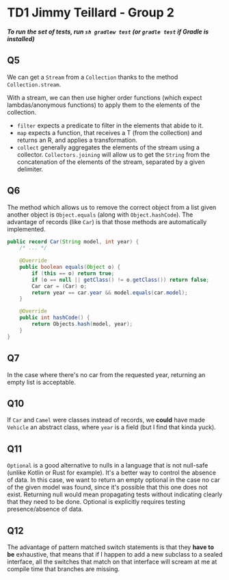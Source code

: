 # TD1 Jimmy Teillard - Group 2

***To run the set of tests, run `sh gradlew test` 
(or `gradle test` if Gradle is installed)***

## Q5

We can get a `Stream` from a `Collection`
thanks to the method `Collection.stream`.

With a stream, we can then use higher order functions 
(which expect lambdas/anonymous functions) to apply them to the elements
of the collection.

- `filter` expects a predicate to filter in the elements that abide to it.
- `map` expects a function, that receives a T (from the collection)
  and returns an R, and applies a transformation.
- `collect` generally aggregates the elements of the stream using a
  collector. `Collectors.joining` will allow us to get the `String`
  from the concatenation of the elements of the stream, separated
  by a given delimiter.

## Q6

The method which allows us to remove the correct object from a list given
another object is `Object.equals` (along with `Object.hashCode`).
The advantage of records (like `Car`) is that those methods are
automatically implemented.

```java
public record Car(String model, int year) {
    /* ... */
    
    @Override
    public boolean equals(Object o) {
        if (this == o) return true;
        if (o == null || getClass() != o.getClass()) return false;
        Car car = (Car) o;
        return year == car.year && model.equals(car.model);
    }

    @Override
    public int hashCode() {
        return Objects.hash(model, year);
    }
}
```

## Q7

In the case where there's no car from the requested year,
returning an empty list is acceptable.

## Q10

If `Car` and `Camel` were classes instead of records, 
we **could** have made `Vehicle` an abstract class, where `year` is
a field (but I find that kinda yuck).

## Q11

`Optional` is a good alternative to nulls in a language that is not null-safe 
(unlike Kotlin or Rust for example). It's a better way to control the absence of data.
In this case, we want to return an empty optional in the case no car of the given model
was found, since it's possible that this one does not exist.
Returning null would mean propagating tests without indicating clearly that they need
to be done. Optional is explicitly requires testing presence/absence of data.

## Q12

The advantage of pattern matched switch statements is that they **have to be** exhaustive,
that means that if I happen to add a new subclass to a sealed interface, all the switches
that match on that interface will scream at me at compile time that branches are missing.